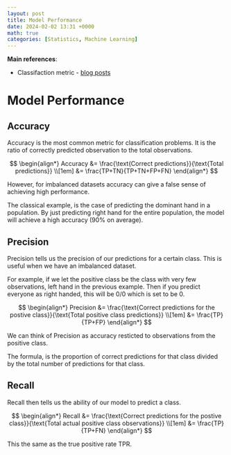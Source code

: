 ```yaml
---
layout: post
title: Model Performance
date: 2024-02-02 13:31 +0000
math: true
categories: [Statistics, Machine Learning]
---
```


**Main references**:
  - Classifaction metric - [blog posts](https://www.evidentlyai.com/classification-metrics)

# Model Performance

## Accuracy 

Accuracy is the most common metric for classification problems. It is the ratio of correctly predicted observation to the total observations.

$$
\begin{align*}
Accuracy &= \frac{\text{Correct predictions}}{\text{Total predictions}} \\[1em]
 &= \frac{TP+TN}{TP+TN+FP+FN}
\end{align*}
$$


However, for imbalanced datasets accuracy can give a false sense of achieving high performance.

The classical example, is the case of predicting the dominant hand in a population. By just predicting right hand for the entire population, the model will achieve a high accuracy (90% on average). 

## Precision

Precision tells us the precision of our predictions for a certain class. This is useful when we have an imbalanced dataset.

For example, if we let the positive class be the class with very few observations, left hand in the previous example. Then if you predict everyone as right handed, this will be 0/0 which is set to be 0. 

$$
\begin{align*}
Precision &= \frac{\text{Correct predictions for the postive class}}{\text{Total positive class predictions}} \\[1em]
 &= \frac{TP}{TP+FP}
\end{align*}
$$

$$$$

We can think of Precision as accuracy resticted to observations from the positive class.

The formula, is the proportion of correct predictions for that class divided by the total number of predictions for that class.

## Recall

Recall then tells us the ability of our model to predict a class. 

$$
\begin{align*}
Recall &= \frac{\text{Correct predictions for the postive class}}{\text{Total actual positive class observations}} \\[1em]
 &= \frac{TP}{TP+FN}
\end{align*}
$$

This the same as the true positive rate TPR.
